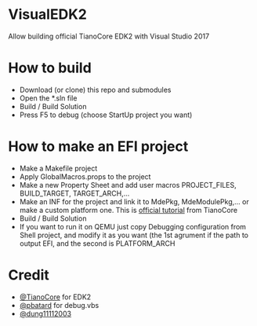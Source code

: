 # VisualEDK2
Allow building official TianoCore EDK2 with Visual Studio 2017

# How to build

* Download (or clone) this repo and submodules
* Open the *.sln file
* Build / Build Solution
* Press F5 to debug (choose StartUp project you want)

# How to make an EFI project

* Make a Makefile project
* Apply GlobalMacros.props to the project
* Make a new Property Sheet and add user macros PROJECT_FILES, BUILD_TARGET, TARGET_ARCH,...
* Make an INF for the project and link it to MdePkg, MdeModulePkg,... or make a custom platform one. This is [official tutorial](https://github.com/tianocore/tianocore.github.io/wiki/Getting-Started-Writing-Simple-Application) from TianoCore
* Build / Build Solution
* If you want to run it on QEMU just copy Debugging configuration from Shell project, and modify it as you want (the 1st agrument if the path to output EFI, and the second is PLATFORM_ARCH

# Credit
* [@TianoCore](https://github.com/tianocore) for EDK2
* [@pbatard](https://github.com/pbatard) for debug.vbs
* [@dung11112003](https://github.com/dung11112003)

